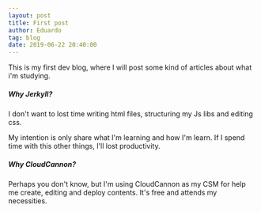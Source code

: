 ```yaml
---
layout: post
title: First post
author: Eduardo
tag: blog
date: 2019-06-22 20:40:00
---
```


This is my first dev blog, where I will post some kind of articles about what i'm studying.

##### Why Jerkyll?

I don't want to lost time writing html files, structuring my Js libs and editing css.

My intention is only share what I'm learning and how I'm learn. If I spend time with this other things, I'll lost productivity.

##### Why CloudCannon?

Perhaps you don't know, but I'm using CloudCannon as my CSM for help me create, editing and deploy contents. It's free and attends my necessities.